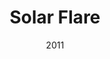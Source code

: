 ---
title: Solar Flare
_img: solarflare.jpg
size: 13 x 13 inches, Framed
medium: Ink on 140-pound Watercolor Paper
date: 2011
_render: false
---